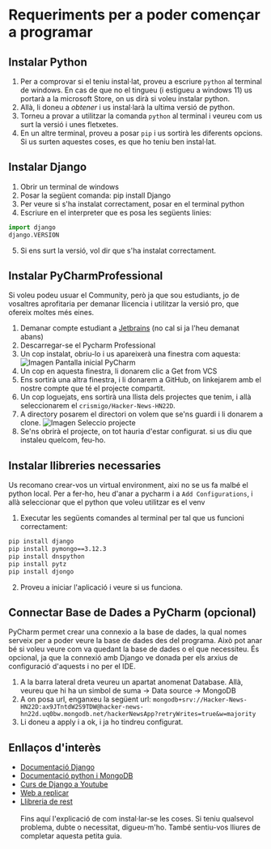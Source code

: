 # Requeriments per a poder començar a programar

## Instalar Python
1. Per a comprovar si el teniu instal·lat, proveu a escriure `python` al terminal de windows. En cas de que no el tingueu (i estigueu a windows 11) us portarà a la microsoft Store, on us dirà si voleu instalar python.
2. Allà, li doneu a _obtener_ i us instal·larà la ultima versió de python.
3. Torneu a provar a utilitzar la comanda `python` al terminal i veureu com us surt la versió i unes fletxetes.
4. En un altre terminal, proveu a posar `pip` i us sortirà les diferents opcions. Si us surten aquestes coses, es que ho teniu ben instal·lat.

## Instalar Django
1. Obrir un terminal de windows
2. Posar la següent comanda: pip install Django
3. Per veure si s'ha instalat correctament, posar en el terminal python
4. Escriure en el interpreter que es posa les següents linies:
```python
import django
django.VERSION
```
5. Si ens surt la versió, vol dir que s'ha instalat correctament.

## Instalar PyCharmProfessional
Si voleu podeu usuar el Community, però ja que sou estudiants, jo de vosaltres aprofitaria per demanar llicencia i utilitzar la versió pro, que ofereix moltes més eines.
1. Demanar compte estudiant a [Jetbrains](https://www.jetbrains.com/shop/eform/students) (no cal si ja l'heu demanat abans)
2. Descarregar-se el Pycharm Professional
3. Un cop instalat, obriu-lo i us apareixerà una finestra com aquesta:
![Imagen Pantalla inicial PyCharm](https://i.imgur.com/Z2vlOHc.png)
4. Un cop en aquesta finestra, li donarem clic a Get from VCS
5. Ens sortirà una altra finestra, i li donarem a GitHub, on linkejarem amb el nostre compte que té el projecte compartit.
6. Un cop loguejats, ens sortirà una llista dels projectes que tenim, i allà seleccionarem el `crismigo/Hacker-News-HN22D`.
7. A directory posarem el directori on volem que se'ns guardi i li donarem a clone.
![Imagen Seleccio projecte](https://i.imgur.com/WR0fkgE.png)
8. Se'ns obrirà el projecte, on tot hauria d'estar configurat. si us diu que instaleu quelcom, feu-ho.

## Instalar llibreries necessaries
Us recomano crear-vos un virtual environment, aixi no se us fa malbé el python local. Per a fer-ho, heu d'anar a pycharm i a `Add Configurations`, i allà seleccionar que el python que voleu utilitzar es el venv
1. Executar les següents comandes al terminal per tal que us funcioni correctament:
```bash
pip install django
pip install pymongo==3.12.3
pip install dnspython 
pip install pytz
pip install djongo
```
2. Proveu a iniciar l'aplicació i veure si us funciona.

## Connectar Base de Dades a PyCharm (opcional)
PyCharm permet crear una connexio a la base de dades, la qual nomes serveix per a poder veure la base de dades des del programa. Això pot anar bé si voleu veure com va quedant la base de dades o el que necessiteu. És opcional, ja que la connexió amb Django ve donada per els arxius de configuració d'aquests i no per el IDE.
1. A la barra lateral dreta veureu un apartat anomenat Database. Allà, veureu que hi ha un simbol de suma -> Data source -> MongoDB
2. A on posa url, enganxeu la següent url: `mongodb+srv://Hacker-News-HN22D:ax9JTntdW2S9TDW@hacker-news-hn22d.uq0bw.mongodb.net/hackerNewsApp?retryWrites=true&w=majority`
3. Li doneu a apply i a ok, i ja ho tindreu configurat.

## Enllaços d'interès
- [Documentació Django](https://docs.djangoproject.com/en/4.0/)
- [Documentació python i MongoDB](https://www.w3schools.com/python/)
- [Curs de Django a Youtube](https://www.youtube.com/playlist?list=PLU8oAlHdN5BmfvwxFO7HdPciOCmmYneAB)
- [Web a replicar](https://news.ycombinator.com/)
- [Llibreria de rest](https://www.django-rest-framework.org/)
<br><br>Fins aquí l'explicació de com instal·lar-se les coses. Si teniu qualsevol problema, dubte o necessitat, digueu-m'ho. També sentiu-vos lliures de completar aquesta petita guia.